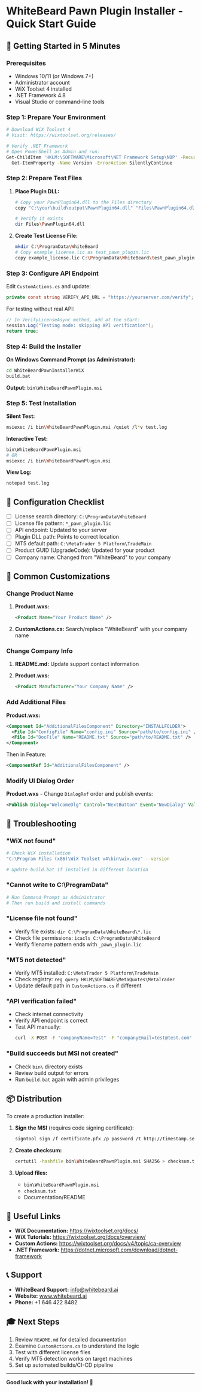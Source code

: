 # WhiteBeard Pawn Plugin Installer - Quick Start Guide

## 🚀 Getting Started in 5 Minutes

### Prerequisites
- Windows 10/11 (or Windows 7+)
- Administrator account
- WiX Toolset 4 installed
- .NET Framework 4.8
- Visual Studio or command-line tools

### Step 1: Prepare Your Environment

```bash
# Download WiX Toolset 4
# Visit: https://wixtoolset.org/releases/

# Verify .NET Framework
# Open PowerShell as Admin and run:
Get-ChildItem 'HKLM:\SOFTWARE\Microsoft\NET Framework Setup\NDP' -Recurse | 
  Get-ItemProperty -Name Version -ErrorAction SilentlyContinue
```

### Step 2: Prepare Test Files

1. **Place Plugin DLL:**
   ```bash
   # Copy your PawnPlugin64.dll to the Files directory
   copy "C:\your\build\output\PawnPlugin64.dll" "Files\PawnPlugin64.dll"
   
   # Verify it exists
   dir Files\PawnPlugin64.dll
   ```

2. **Create Test License File:**
   ```bash
   mkdir C:\ProgramData\WhiteBeard
   # Copy example_license.lic as test_pawn_plugin.lic
   copy example_license.lic C:\ProgramData\WhiteBeard\test_pawn_plugin.lic
   ```

### Step 3: Configure API Endpoint

Edit `CustomActions.cs` and update:

```csharp
private const string VERIFY_API_URL = "https://yourserver.com/verify";
```

For testing without real API:

```csharp
// In VerifyLicenseAsync method, add at the start:
session.Log("Testing mode: skipping API verification");
return true;
```

### Step 4: Build the Installer

**On Windows Command Prompt (as Administrator):**

```bash
cd WhiteBeardPawnInstallerWiX
build.bat
```

**Output:** `bin\WhiteBeardPawnPlugin.msi`

### Step 5: Test Installation

**Silent Test:**
```bash
msiexec /i bin\WhiteBeardPawnPlugin.msi /quiet /l*v test.log
```

**Interactive Test:**
```bash
bin\WhiteBeardPawnPlugin.msi
# OR
msiexec /i bin\WhiteBeardPawnPlugin.msi
```

**View Log:**
```bash
notepad test.log
```

## 🔧 Configuration Checklist

- [ ] License search directory: `C:\ProgramData\WhiteBeard`
- [ ] License file pattern: `*_pawn_plugin.lic`
- [ ] API endpoint: Updated to your server
- [ ] Plugin DLL path: Points to correct location
- [ ] MT5 default path: `C:\MetaTrader 5 Platform\TradeMain`
- [ ] Product GUID (UpgradeCode): Updated for your product
- [ ] Company name: Changed from "WhiteBeard" to your company

## 📝 Common Customizations

### Change Product Name

1. **Product.wxs:**
   ```xml
   <Product Name="Your Product Name" />
   ```

2. **CustomActions.cs:**
   Search/replace "WhiteBeard" with your company name

### Change Company Info

1. **README.md:**
   Update support contact information

2. **Product.wxs:**
   ```xml
   <Product Manufacturer="Your Company Name" />
   ```

### Add Additional Files

**Product.wxs:**
```xml
<Component Id="AdditionalFilesComponent" Directory="INSTALLFOLDER">
  <File Id="ConfigFile" Name="config.ini" Source="path/to/config.ini" />
  <File Id="DocFile" Name="README.txt" Source="path/to/README.txt" />
</Component>
```

Then in Feature:
```xml
<ComponentRef Id="AdditionalFilesComponent" />
```

### Modify UI Dialog Order

**Product.wxs** - Change `DialogRef` order and publish events:
```xml
<Publish Dialog="WelcomeDlg" Control="NextButton" Event="NewDialog" Value="YourDialog" />
```

## 🐛 Troubleshooting

### "WiX not found"
```bash
# Check WiX installation
"C:\Program Files (x86)\WiX Toolset v4\bin\wix.exe" --version

# Update build.bat if installed in different location
```

### "Cannot write to C:\ProgramData"
```bash
# Run Command Prompt as Administrator
# Then run build and install commands
```

### "License file not found"
- Verify file exists: `dir C:\ProgramData\WhiteBeard\*.lic`
- Check file permissions: `icacls C:\ProgramData\WhiteBeard`
- Verify filename pattern ends with `_pawn_plugin.lic`

### "MT5 not detected"
- Verify MT5 installed: `C:\MetaTrader 5 Platform\TradeMain`
- Check registry: `reg query HKLM\SOFTWARE\MetaQuotes\MetaTrader`
- Update default path in `CustomActions.cs` if different

### "API verification failed"
- Check internet connectivity
- Verify API endpoint is correct
- Test API manually:
  ```bash
  curl -X POST -F "companyName=Test" -F "companyEmail=test@test.com" -F "licenseFile=@license.lic" https://yourserver.com/verify
  ```

### "Build succeeds but MSI not created"
- Check `bin\` directory exists
- Review build output for errors
- Run `build.bat` again with admin privileges

## 📦 Distribution

To create a production installer:

1. **Sign the MSI** (requires code signing certificate):
   ```bash
   signtool sign /f certificate.pfx /p password /t http://timestamp.server.com bin\WhiteBeardPawnPlugin.msi
   ```

2. **Create checksum:**
   ```bash
   certutil -hashfile bin\WhiteBeardPawnPlugin.msi SHA256 > checksum.txt
   ```

3. **Upload files:**
   - `bin\WhiteBeardPawnPlugin.msi`
   - `checksum.txt`
   - Documentation/README

## 🔗 Useful Links

- **WiX Documentation:** https://wixtoolset.org/docs/
- **WiX Tutorials:** https://wixtoolset.org/docs/overview/
- **Custom Actions:** https://wixtoolset.org/docs/v4/topic/ca-overview
- **.NET Framework:** https://dotnet.microsoft.com/download/dotnet-framework

## 📞 Support

- **WhiteBeard Support:** info@whitebeard.ai
- **Website:** www.whitebeard.ai
- **Phone:** +1 646 422 8482

## 🎓 Next Steps

1. Review `README.md` for detailed documentation
2. Examine `CustomActions.cs` to understand the logic
3. Test with different license files
4. Verify MT5 detection works on target machines
5. Set up automated builds/CI-CD pipeline

---

**Good luck with your installation! 🎉**
